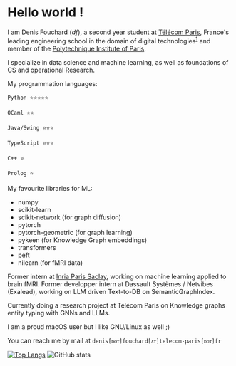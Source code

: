 # Hello world !

I am Denis Fouchard (*df*), a second year student at [Télécom Paris](http://telecom-paris.fr), France's leading engineering school in the domain of digital technologies<sup>[1](https://www.letudiant.fr/classements/classement-des-ecoles-d-ingenieurs.html)</sup> 
and member of the [Polytechnique Institute of Paris](https://www.ip-paris.fr/).

I specialize in data science and machine learning, as well as foundations of CS and operational Research.

My programmation languages:

```Python ⭐️⭐️⭐️⭐️⭐️```

```OCaml ⭐️⭐️```

```Java/Swing ⭐️⭐️⭐️```

```TypeScript ⭐️⭐️⭐️```

```C++ ⭐️```

```Prolog ⭐️```

My favourite libraries for ML:
- numpy
- scikit-learn
- scikit-network (for graph diffusion)
- pytorch
- pytorch-geometric (for graph learning)
- pykeen (for Knowledge Graph embeddings)
- transformers
- peft
- nilearn (for fMRI data)

Former intern at [Inria Paris Saclay](https://www.inria.fr/en/inria-saclay-centre), working on machine learning applied to brain fMRI.
Former developper intern at Dassault Systèmes / Netvibes (Exalead), working on LLM driven Text-to-DB on SemanticGraphIndex.

Currently doing a research project at Télécom Paris on Knowledge graphs entity typing with GNNs and LLMs.

I am a proud macOS user but I like GNU/Linux as well ;)

You can reach me by mail at `denis[ᴅᴏᴛ]fouchard[ᴀᴛ]telecom-paris[ᴅᴏᴛ]fr`

[![Top Langs](https://github-readme-stats.vercel.app/api/top-langs/?username=denisfouchard&show_icons=true&theme=transparent)](https://github.com/anuraghazra/github-readme-stats)
![GitHub stats](https://github-readme-stats.vercel.app/api?username=denisfouchard&show_icons=true&theme=transparent)
